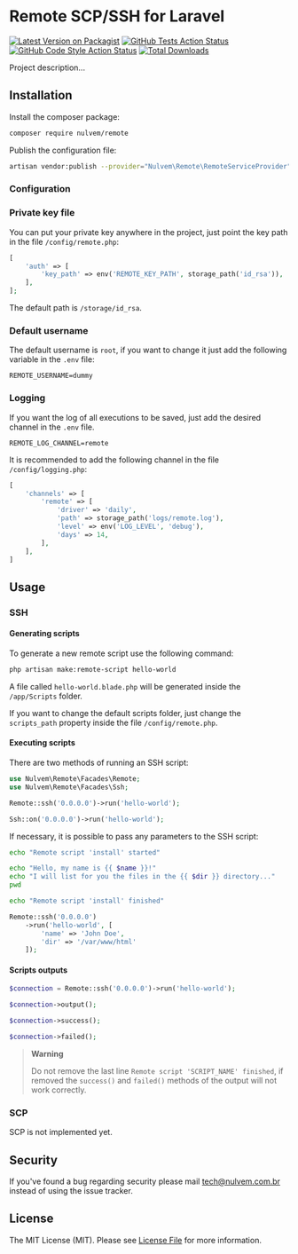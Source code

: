 # Remote SCP/SSH for Laravel

[![Latest Version on Packagist](https://img.shields.io/packagist/v/nulvem/remote.svg?style=flat-square)](https://packagist.org/packages/nulvem/remote)
[![GitHub Tests Action Status](https://img.shields.io/github/actions/workflow/status/nulvem/remote/run-tests.yml?branch=main&label=tests&style=flat-square)](https://github.com/nulvem/remote/actions?query=workflow%3Arun-tests+branch%3Amain)
[![GitHub Code Style Action Status](https://img.shields.io/github/actions/workflow/status/nulvem/remote/fix-php-code-style-issues.yml?branch=main&label=code%20style&style=flat-square)](https://github.com/nulvem/remote/actions?query=workflow%3A"Fix+PHP+code+style+issues"+branch%3Amain)
[![Total Downloads](https://img.shields.io/packagist/dt/nulvem/remote.svg?style=flat-square)](https://packagist.org/packages/nulvem/remote)

Project description...

## Installation

Install the composer package:

```bash
composer require nulvem/remote
```

Publish the configuration file:

```bash
artisan vendor:publish --provider="Nulvem\Remote\RemoteServiceProvider"
```

### Configuration

### Private key file

You can put your private key anywhere in the project, just point the key path in the file `/config/remote.php`:

```php
[
    'auth' => [
        'key_path' => env('REMOTE_KEY_PATH', storage_path('id_rsa')),
    ],
];
```

The default path is `/storage/id_rsa`.

### Default username

The default username is `root`, if you want to change it just add the following variable in the `.env` file:

```dotenv
REMOTE_USERNAME=dummy
```

### Logging

If you want the log of all executions to be saved, just add the desired channel in the `.env` file.

```dotenv
REMOTE_LOG_CHANNEL=remote
```

It is recommended to add the following channel in the file `/config/logging.php`:

```php
[
    'channels' => [
        'remote' => [
            'driver' => 'daily',
            'path' => storage_path('logs/remote.log'),
            'level' => env('LOG_LEVEL', 'debug'),
            'days' => 14,
        ],
    ],
]
```

## Usage

### SSH

#### Generating scripts

To generate a new remote script use the following command:

```bash
php artisan make:remote-script hello-world
```

A file called `hello-world.blade.php` will be generated inside the `/app/Scripts` folder.

If you want to change the default scripts folder, just change the `scripts_path` property inside the file `/config/remote.php`.

#### Executing scripts

There are two methods of running an SSH script:

```php
use Nulvem\Remote\Facades\Remote;
use Nulvem\Remote\Facades\Ssh;

Remote::ssh('0.0.0.0')->run('hello-world');

Ssh::on('0.0.0.0')->run('hello-world');
```

If necessary, it is possible to pass any parameters to the SSH script:

```bash
echo "Remote script 'install' started"

echo "Hello, my name is {{ $name }}!"
echo "I will list for you the files in the {{ $dir }} directory..."
pwd

echo "Remote script 'install' finished"
```

```php
Remote::ssh('0.0.0.0')
    ->run('hello-world', [
        'name' => 'John Doe',
        'dir' => '/var/www/html'
    ]);
```

#### Scripts outputs

```php
$connection = Remote::ssh('0.0.0.0')->run('hello-world');

$connection->output();

$connection->success();

$connection->failed();
```

> **Warning**
>
> Do not remove the last line `Remote script 'SCRIPT_NAME' finished`, if removed the `success()` and `failed()` methods of the output will not work correctly.

### SCP

SCP is not implemented yet.

## Security

If you've found a bug regarding security please mail [tech@nulvem.com.br](mailto:tech@nulvem.com.br) instead of using the issue tracker.

## License

The MIT License (MIT). Please see [License File](LICENSE.md) for more information.

